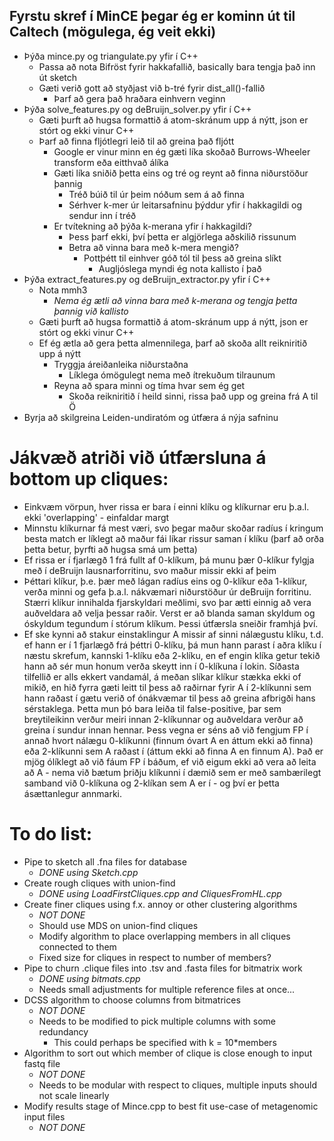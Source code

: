 ## Fyrstu skref í MinCE þegar ég er kominn út til Caltech (mögulega, ég veit ekki)

- Þýða mince.py og triangulate.py yfir í C++
    - Passa að nota Bifröst fyrir hakkafallið, basically bara tengja það inn út sketch
    - Gæti verið gott að styðjast við b-tré fyrir dist_all()-fallið
        - Þarf að gera það hraðara einhvern veginn
- Þýða solve_features.py og deBruijn_solver.py yfir í C++
    - Gæti þurft að hugsa formattið á atom-skránum upp á nýtt, json er stórt og ekki vinur C++
    - Þarf að finna fljótlegri leið til að greina það fljótt
        - Google er vinur minn en ég gæti líka skoðað Burrows-Wheeler transform eða eitthvað álíka
        - Gæti líka sniðið þetta eins og tré og reynt að finna niðurstöður þannig
            - Tréð búið til úr þeim nóðum sem á að finna
            - Sérhver k-mer úr leitarsafninu þýddur yfir í hakkagildi og sendur inn í tréð
        - Er tvítekning að þýða k-merana yfir í hakkagildi?
            - Þess þarf ekki, því þetta er algjörlega aðskilið rissunum
            - Betra að vinna bara með k-mera mengið?
                - Pottþétt til einhver góð tól til þess að greina slíkt
                    - Augljóslega myndi ég nota kallisto í það
- Þýða extract_features.py og deBruijn_extractor.py yfir í C++
    - Nota mmh3
        - *Nema ég ætli að vinna bara með k-merana og tengja þetta þannig við kallisto*
    - Gæti þurft að hugsa formattið á atom-skránum upp á nýtt, json er stórt og ekki vinur C++
    - Ef ég ætla að gera þetta almennilega, þarf að skoða allt reikniritið upp á nýtt
        - Tryggja áreiðanleika niðurstaðna
            - Líklega ómögulegt nema með ítrekuðum tilraunum
        - Reyna að spara minni og tíma hvar sem ég get
            - Skoða reikniritið í heild sinni, rissa það upp og greina frá A til Ö
- Byrja að skilgreina Leiden-undiratóm og útfæra á nýja safninu

# Jákvæð atriði við útfærsluna á bottom up cliques:
- Einkvæm vörpun, hver rissa er bara í einni klíku og klíkurnar eru þ.a.l. ekki 'overlapping' - einfaldar margt
- Minnstu klíkurnar fá mest væri, svo þegar maður skoðar radíus í kringum besta match er líklegt að maður fái líkar rissur saman í klíku (þarf að orða þetta betur, þyrfti að hugsa smá um þetta)
- Ef rissa er í fjarlægð 1 frá fullt af 0-klíkum, þá munu þær 0-klíkur fylgja með í deBruijn lausnarforritinu, svo maður missir ekki af þeim
- Þéttari klíkur, þ.e. þær með lágan radíus eins og 0-klíkur eða 1-klíkur, verða minni og gefa þ.a.l. nákvæmari niðurstöður úr deBruijn forritinu. Stærri klíkur innihalda fjarskyldari meðlimi, svo þar ætti einnig að vera auðveldara að velja þessar raðir. Verst er að blanda saman skyldum og óskyldum tegundum í stórum klíkum. Þessi útfærsla sneiðir framhjá því.
- Ef ske kynni að stakur einstaklingur A missir af sinni nálægustu klíku, t.d. ef hann er í 1 fjarlægð frá þéttri 0-klíku, þá mun hann parast í aðra klíku í næstu skrefum, kannski 1-klíku eða 2-klíku, en ef engin klíka getur tekið hann að sér mun honum verða skeytt inn í 0-klíkuna í lokin. Síðasta tilfellið er alls ekkert vandamál, á meðan slíkar klíkur stækka ekki of mikið, en hið fyrra gæti leitt til þess að raðirnar fyrir A í 2-klíkunni sem hann raðast í gætu verið of ónákvæmar til þess að greina afbrigði hans sérstaklega. Þetta mun þó bara leiða til false-positive, þar sem breytileikinn verður meiri innan 2-klíkunnar og auðveldara verður að greina í sundur innan hennar. Þess vegna er séns að við fengjum FP í annað hvort nálægu 0-klíkunni (finnum óvart A en áttum ekki að finna) eða 2-klíkunni sem A raðast í (áttum ekki að finna A en finnum A). Það er mjög ólíklegt að við fáum FP í báðum, ef við eigum ekki að vera að leita að A - nema við bætum þriðju klíkunni í dæmið sem er með sambærilegt samband við 0-klíkuna og 2-klíkan sem A er í - og því er þetta ásættanlegur annmarki. 

# To do list:

- Pipe to sketch all .fna files for database
    - *DONE using Sketch.cpp*
- Create rough cliques with union-find
    - *DONE using LoadFirstCliques.cpp and CliquesFromHL.cpp*
- Create finer cliques using f.x. annoy or other clustering algorithms
    - *NOT DONE*
    - Should use MDS on union-find cliques
    - Modify algorithm to place overlapping members in all cliques connected to them
    - Fixed size for cliques in respect to number of members?
- Pipe to churn .clique files into .tsv and .fasta files for bitmatrix work
    - *DONE using bitmats.cpp*
    - Needs small adjustments for multiple reference files at once...
- DCSS algorithm to choose columns from bitmatrices
    - *NOT DONE*
    - Needs to be modified to pick multiple columns with some redundancy
        - This could perhaps be specified with k = 10*members
- Algorithm to sort out which member of clique is close enough to input fastq file
    - *NOT DONE*
    - Needs to be modular with respect to cliques, multiple inputs should not scale linearly
- Modify results stage of Mince.cpp to best fit use-case of metagenomic input files
    - *NOT DONE*
